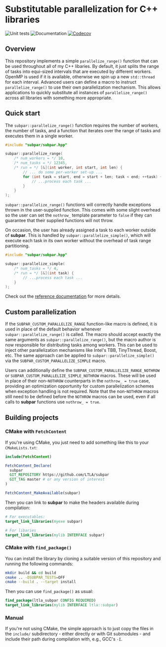 # Substitutable parallelization for C++ libraries

![Unit tests](https://github.com/LTLA/subpar/actions/workflows/run-tests.yaml/badge.svg)
![Documentation](https://github.com/LTLA/subpar/actions/workflows/doxygenate.yaml/badge.svg)
[![Codecov](https://codecov.io/gh/LTLA/subpar/branch/master/graph/badge.svg?token=GByG4StuqU)](https://codecov.io/gh/LTLA/subpar)

## Overview

This repository implements a simple `parallelize_range()` function that can be used throughout all of my C++ libaries.
By default, it just splits the range of tasks into equi-sized intervals that are executed by different workers.
OpenMP is used if it is available, otherwise we spin up a new `std::thread` for each interval.
Advanced users can define a macro to instruct `parallelize_range()` to use their own parallelization mechanism.
This allows applications to quickly substitute all instances of `parallelize_range()` across all libraries with something more appropriate.

## Quick start

The `subpar::parallelize_range()` function requires the number of workers, the number of tasks,
and a function that iterates over the range of tasks and executes them in a single worker.

```cpp
#include "subpar/subpar.hpp"

subpar::parallelize_range(
    /* num_workers = */ 10,
    /* num_tasks = */ 12345,
    /* run = */ [&](int worker, int start, int len) {
        // ... do some per-worker set-up ...
        for (int task = start, end = start + len; task < end; ++task) {
            // ...process each task ...
        }
    }
);
```

`subpar::parallelize_range()` functions will correctly handle exceptions thrown in the user-supplied function.
This comes with some slight overhead so the user can set the `nothrow_` template parameter to `false` if they can guarantee that their supplied functions will not throw.

On occasion, the user has already assigned a task to each worker outside of **subpar**.
This is handled by `subpar::parallelize_simple()`, which will execute each task in its own worker without the overhead of task range partitioning.

```cpp
#include "subpar/subpar.hpp"

subpar::parallelize_simple(
    /* num_tasks = */ 4,
    /* run = */ [&](int task) {
        // ...process each task ...
    }
);
```

Check out the [reference documentation](https://ltla.github.io/subpar) for more details.

## Custom parallelization 

If the `SUBPAR_CUSTOM_PARALLELIZE_RANGE` function-like macro is defined, it is used in place of the default behavior whenever `subpar::parallelize_range()` is called.
The macro should accept exactly the same arguments as `subpar::parallelize_range()`, but the macro author is now responsible for distributing tasks among workers.
This can be used to inject other parallelization mechanisms like Intel's TBB, TinyThread, Boost, etc.
The same approach can be applied to `subpar::parallelize_simple()` via the `SUBPAR_CUSTOM_PARALLELIZE_SIMPLE` macro.

Users can additionally define the `SUBPAR_CUSTOM_PARALLELIZE_RANGE_NOTHROW` or `SUBPAR_CUSTOM_PARALLELIZE_SIMPLE_NOTHROW` macros.
These will be used in place of their non-`NOTHROW` counterparts in the `nothrow_ = true` case,
providing an optimization opportunity for custom parallelization schemes when exception handling is not required.
Note that the non-`NOTHROW` macros still need to be defined before the `NOTHROW` macros can be used, even if all calls to **subpar** functions use `nothrow_ = true`.

## Building projects 

### CMake with `FetchContent`

If you're using CMake, you just need to add something like this to your `CMakeLists.txt`:

```cmake
include(FetchContent)

FetchContent_Declare(
  subpar
  GIT_REPOSITORY https://github.com/LTLA/subpar
  GIT_TAG master # or any version of interest 
)

FetchContent_MakeAvailable(subpar)
```

Then you can link to **subpar** to make the headers available during compilation:

```cmake
# For executables:
target_link_libraries(myexe subpar)

# For libaries
target_link_libraries(mylib INTERFACE subpar)
```

### CMake with `find_package()`

You can install the library by cloning a suitable version of this repository and running the following commands:

```sh
mkdir build && cd build
cmake .. -DSUBPAR_TESTS=OFF
cmake --build . --target install
```

Then you can use `find_package()` as usual:

```cmake
find_package(ltla_subpar CONFIG REQUIRED)
target_link_libraries(mylib INTERFACE ltla::subpar)
```

### Manual

If you're not using CMake, the simple approach is to just copy the files in the `include/` subdirectory - 
either directly or with Git submodules - and include their path during compilation with, e.g., GCC's `-I`.

